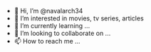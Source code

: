 - 👋 Hi, I’m @navalarch34
- 👀 I’m interested in movies, tv series, articles
- 🌱 I’m currently learning ...
- 💞️ I’m looking to collaborate on ...
- 📫 How to reach me ...

<!---
navalarch34/navalarch34 is a ✨ special ✨ repository because its `README.md` (this file) appears on your GitHub profile.
You can click the Preview link to take a look at your changes.
--->
